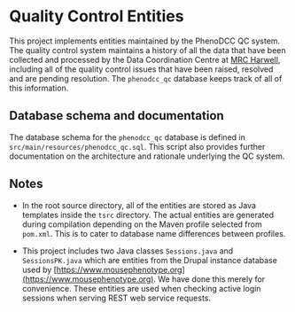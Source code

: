 # Quality Control Entities

This project implements entities maintained by the PhenoDCC QC system. The
quality control system maintains a history of all the data that have been
collected and processed by the Data Coordination Centre at
[MRC Harwell](http://har.mrc.ac.uk/), including all of the quality control
issues that have been raised, resolved and are pending resolution.
The `phenodcc_qc` database keeps track of all of this information.

## Database schema and documentation

The database schema for the `phenodcc_qc` database is defined in
`src/main/resources/phenodcc_qc.sql`. This script also provides further
documentation on the architecture and rationale underlying the QC system.

## Notes

* In the root source directory, all of the entities are stored as Java templates
  inside the `tsrc` directory. The actual entities are generated during
  compilation depending on the Maven profile selected from `pom.xml`. This is to
  cater to database name differences between profiles.

* This project includes two Java classes `Sessions.java` and
  `SessionsPK.java` which are entities from the Drupal instance database used by
  [https://www.mousephenotype.org](https://www.mousephenotype.org). We have done
  this merely for convenience. These entities are used when checking active
  login sessions when serving REST web service requests.

